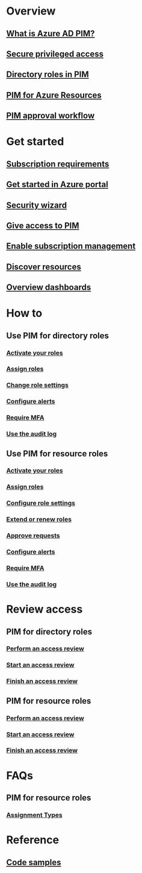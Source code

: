 # Overview
## [What is Azure AD PIM?](pim-configure.md)
## [Secure privileged access](../users-groups-roles/directory-admin-roles-secure.md?toc=%2fazure%2factive-directory%2fprivileged-identity-management%2ftoc.json)
## [Directory roles in PIM](pim-roles.md)
## [PIM for Azure Resources](azure-pim-resource-rbac.md)
## [PIM approval workflow](azure-ad-pim-approval-workflow.md)

# Get started
## [Subscription requirements](subscription-requirements.md)
## [Get started in Azure portal](pim-getting-started.md)
## [Security wizard](pim-security-wizard.md)
## [Give access to PIM](pim-how-to-give-access-to-pim.md)
## [Enable subscription management](pim-resource-roles-enable-subscription-management.md)
## [Discover resources](pim-resource-roles-discover-resources.md)
## [Overview dashboards](pim-resource-roles-overview-dashboards.md)

# How to
## Use PIM for directory roles
### [Activate your roles](pim-how-to-activate-role.md)
### [Assign roles](pim-how-to-add-role-to-user.md)
### [Change role settings](pim-how-to-change-default-settings.md)
### [Configure alerts](pim-how-to-configure-security-alerts.md)
### [Require MFA](pim-how-to-require-mfa.md)
### [Use the audit log](pim-how-to-use-audit-log.md)
## Use PIM for resource roles
### [Activate your roles](pim-resource-roles-activate-your-roles.md)
### [Assign roles](pim-resource-roles-assign-roles.md)
### [Configure role settings](pim-resource-roles-configure-role-settings.md)
### [Extend or renew roles](pim-resource-roles-renew-extend.md)
### [Approve requests](pim-resource-roles-approval-workflow.md)
### [Configure alerts](pim-resource-roles-configure-alerts.md)
### [Require MFA](pim-resource-roles-require-mfa.md)
### [Use the audit log](pim-resource-roles-use-the-audit-log.md)

# Review access
## PIM for directory roles
### [Perform an access review](pim-how-to-perform-security-review.md)
### [Start an access review](pim-how-to-start-security-review.md)
### [Finish an access review](pim-how-to-complete-review.md)
## PIM for resource roles
### [Perform an access review](pim-resource-roles-perform-access-review.md)
### [Start an access review](pim-resource-roles-start-access-review.md)
### [Finish an access review](pim-resource-roles-complete-access-review.md)

# FAQs
## PIM for resource roles
### [Assignment Types](pim-resource-roles-eligible-visibility.md)

# Reference
## [Code samples](https://azure.microsoft.com/resources/samples/?service=active-directory)
